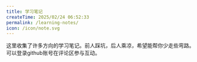 ```yaml
---
title: 学习笔记
createTime: 2025/02/24 06:52:33
permalink: /learning-notes/
icon: /icon/note.svg
---
```


这里收集了许多方向的学习笔记。前人踩坑，后人乘凉，希望能帮你少走些弯路。可以登录github账号在评论区参与互动。